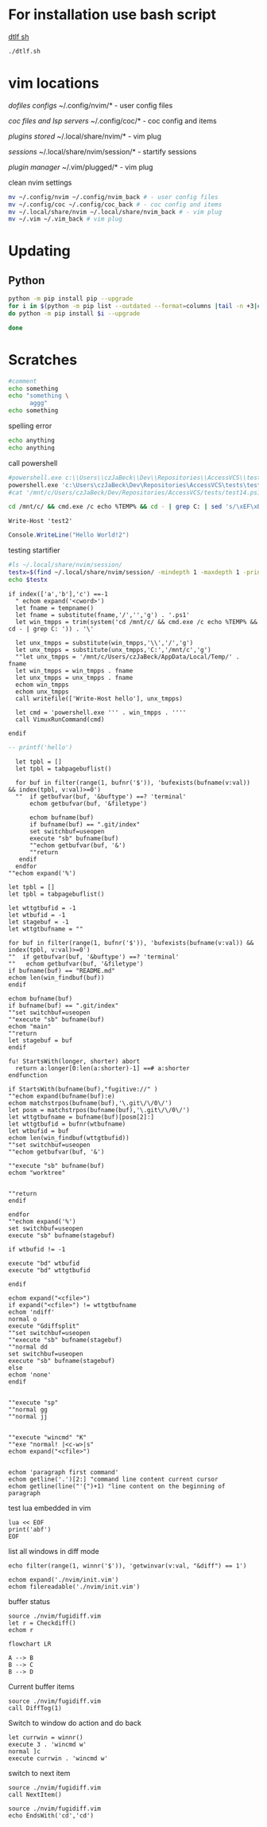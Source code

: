 # For installation use bash script
[dtlf sh](dtlf.sh)
```bash
./dtlf.sh
```

# vim locations
*dofiles configs*
~/.config/nvim/* - user config files

*coc files and lsp servers*
~/.config/coc/* - coc config and items

*plugins stored*
~/.local/share/nvim/* - vim plug

*sessions*
~/.local/share/nvim/session/* - startify sessions

*plugin manager*
~/.vim/plugged/* - vim plug

clean nvim settings
```bash
mv ~/.config/nvim ~/.config/nvim_back # - user config files
mv ~/.config/coc ~/.config/coc_back # - coc config and items
mv ~/.local/share/nvim ~/.local/share/nvim_back # - vim plug
mv ~/.vim ~/.vim_back # vim plug
```

# Updating
## Python

```bash
python -m pip install pip --upgrade
for i in $(python -m pip list --outdated --format=columns |tail -n +3|cut -d" " -f1)
do python -m pip install $i --upgrade

done


```



# Scratches
```bash
#comment
echo something
echo "something \
      aggg"
echo something
```
spelling error
```bash
echo anything
echo anything
```

call powershell
```bash
#powershell.exe c:\\Users\\czJaBeck\\Dev\\Repositories\\AccessVCS\\tests\\test14.ps1
powershell.exe 'c:\Users\czJaBeck\Dev\Repositories\AccessVCS\tests\test14.ps1'
#cat '/mnt/c/Users/czJaBeck/Dev/Repositories/AccessVCS/tests/test14.ps1'
```

```bash
cd /mnt/c/ && cmd.exe /c echo %TEMP% && cd - | grep C: | sed 's/\xEF\xBB\xBF//g'
```

```pwsh
Write-Host 'test2'
```

```csharp
Console.WriteLine("Hello World!2") 
```

testing startifier
```bash
#ls ~/.local/share/nvim/session/
testx=$(find ~/.local/share/nvim/session/ -mindepth 1 -maxdepth 1 -printf '%f\n')
echo $testx
```

```vim
if index(['a','b'],'c') ==-1
  " echom expand('<cword>')
  let fname = tempname()
  let fname = substitute(fname,'/','','g') . '.ps1'
  let win_tmpps = trim(system('cd /mnt/c/ && cmd.exe /c echo %TEMP% && cd - | grep C: ')) . '\'

  let unx_tmpps = substitute(win_tmpps,'\\','/','g')
  let unx_tmpps = substitute(unx_tmpps,'C:','/mnt/c','g')
  ""let unx_tmpps = '/mnt/c/Users/czJaBeck/AppData/Local/Temp/' . fname
  let win_tmpps = win_tmpps . fname
  let unx_tmpps = unx_tmpps . fname
  echom win_tmpps
  echom unx_tmpps
  call writefile(['Write-Host hello'], unx_tmpps)

  let cmd = 'powershell.exe ''' . win_tmpps . ''''
  call VimuxRunCommand(cmd)

endif
```


```lua
-- printf('hello')
```

```vim
  let tpbl = []
  let tpbl = tabpagebuflist()

  for buf in filter(range(1, bufnr('$')), 'bufexists(bufname(v:val)) && index(tpbl, v:val)>=0')
  ""  if getbufvar(buf, '&buftype') ==? 'terminal'
      echom getbufvar(buf, '&filetype')

      echom bufname(buf)
      if bufname(buf) == ".git/index"
      set switchbuf=useopen
      execute "sb" bufname(buf)
      ""echom getbufvar(buf, '&')
      ""return
   endif
  endfor
""echom expand('%')

```

```vim
let tpbl = []
let tpbl = tabpagebuflist()

let wttgtbufid = -1
let wtbufid = -1
let stagebuf = -1
let wttgtbufname = ""

for buf in filter(range(1, bufnr('$')), 'bufexists(bufname(v:val)) && index(tpbl, v:val)>=0')
""  if getbufvar(buf, '&buftype') ==? 'terminal'
""   echom getbufvar(buf, '&filetype')
if bufname(buf) == "README.md"
echom len(win_findbuf(buf))
endif

echom bufname(buf)
if bufname(buf) == ".git/index"
""set switchbuf=useopen
""execute "sb" bufname(buf)
echom "main"
""return
let stagebuf = buf
endif

fu! StartsWith(longer, shorter) abort
  return a:longer[0:len(a:shorter)-1] ==# a:shorter
endfunction

if StartsWith(bufname(buf),"fugitive://" )
""echom expand(bufname(buf):e)
echom matchstrpos(bufname(buf),'\.git\/\/0\/')
let posm = matchstrpos(bufname(buf),'\.git\/\/0\/')
let wttgtbufname = bufname(buf)[posm[2]:]
let wttgtbufid = bufnr(wtbufname)
let wtbufid = buf
echom len(win_findbuf(wttgtbufid))
""set switchbuf=useopen
""echom getbufvar(buf, '&')

""execute "sb" bufname(buf)
echom "worktree"


""return
endif

endfor
""echom expand('%')
set switchbuf=useopen
execute "sb" bufname(stagebuf)

if wtbufid != -1

execute "bd" wtbufid
execute "bd" wttgtbufid

endif

echom expand("<cfile>")
if expand("<cfile>") != wttgtbufname
echom 'ndiff'
normal o
execute "Gdiffsplit"
""set switchbuf=useopen
""execute "sb" bufname(stagebuf)
""normal dd
set switchbuf=useopen
execute "sb" bufname(stagebuf)
else
echom 'none'
endif


""execute "sp"
""normal gg
""normal jj


```

```vim
""execute "wincmd" "K"
""exe "normal! |<c-w>|s"
echom expand("<cfile>")
```

```vim

echom 'paragraph first command'
echom getline('.')[2:] "command line content current cursor
echom getline(line("'{")+1) "line content on the beginning of paragraph

```

test lua embedded in vim
```vim
lua << EOF
print('abf')
EOF
```

list all windows in diff mode
```vim
echo filter(range(1, winnr('$')), 'getwinvar(v:val, "&diff") == 1')
```

```vim
echom expand('./nvim/init.vim')
echom filereadable('./nvim/init.vim')
```

buffer status
```vim
source ./nvim/fugidiff.vim
let r = Checkdiff()
echom r
```

```mermaid
flowchart LR

A --> B
B --> C
B --> D
```

Current buffer items
```vim
source ./nvim/fugidiff.vim
call DiffTog(1)
```

Switch to window do action and do back
```vim
let currwin = winnr()
execute 3 . 'wincmd w'
normal ]c
execute currwin . 'wincmd w'

```

switch to next item
```vim
source ./nvim/fugidiff.vim
call NextItem()
```
```vim
source ./nvim/fugidiff.vim
echo EndsWith('cd','cd')
```

